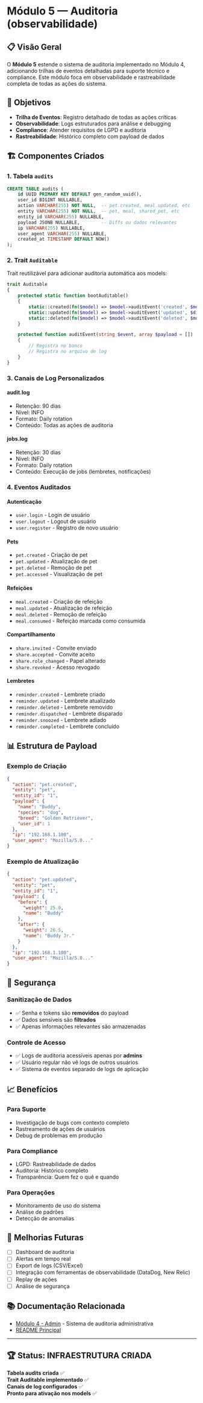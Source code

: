 # Módulo 5 — Auditoria (observabilidade)

## 📋 Visão Geral

O **Módulo 5** estende o sistema de auditoria implementado no Módulo 4, adicionando trilhas de eventos detalhadas para suporte técnico e compliance. Este módulo foca em observabilidade e rastreabilidade completa de todas as ações do sistema.

## 🎯 Objetivos

- **Trilha de Eventos**: Registro detalhado de todas as ações críticas
- **Observabilidade**: Logs estruturados para análise e debugging
- **Compliance**: Atender requisitos de LGPD e auditoria
- **Rastreabilidade**: Histórico completo com payload de dados

## 🏗️ Componentes Criados

### **1. Tabela `audits`**

```sql
CREATE TABLE audits (
    id UUID PRIMARY KEY DEFAULT gen_random_uuid(),
    user_id BIGINT NULLABLE,
    action VARCHAR(255) NOT NULL,  -- pet.created, meal.updated, etc
    entity VARCHAR(255) NOT NULL,  -- pet, meal, shared_pet, etc
    entity_id VARCHAR(255) NULLABLE,
    payload JSONB NULLABLE,        -- Diffs ou dados relevantes
    ip VARCHAR(255) NULLABLE,
    user_agent VARCHAR(255) NULLABLE,
    created_at TIMESTAMP DEFAULT NOW()
);
```

### **2. Trait `Auditable`**

Trait reutilizável para adicionar auditoria automática aos models:

```php
trait Auditable
{
    protected static function bootAuditable()
    {
        static::created(fn($model) => $model->auditEvent('created', $model->toArray()));
        static::updated(fn($model) => $model->auditEvent('updated', $diff));
        static::deleted(fn($model) => $model->auditEvent('deleted', $model->toArray()));
    }

    protected function auditEvent(string $event, array $payload = [])
    {
        // Registra no banco
        // Registra no arquivo de log
    }
}
```

### **3. Canais de Log Personalizados**

#### **audit.log**
- Retenção: 90 dias
- Nível: INFO
- Formato: Daily rotation
- Conteúdo: Todas as ações de auditoria

#### **jobs.log**
- Retenção: 30 dias
- Nível: INFO
- Formato: Daily rotation
- Conteúdo: Execução de jobs (lembretes, notificações)

### **4. Eventos Auditados**

#### **Autenticação**
- `user.login` - Login de usuário
- `user.logout` - Logout de usuário
- `user.register` - Registro de novo usuário

#### **Pets**
- `pet.created` - Criação de pet
- `pet.updated` - Atualização de pet  
- `pet.deleted` - Remoção de pet
- `pet.accessed` - Visualização de pet

#### **Refeições**
- `meal.created` - Criação de refeição
- `meal.updated` - Atualização de refeição
- `meal.deleted` - Remoção de refeição
- `meal.consumed` - Refeição marcada como consumida

#### **Compartilhamento**
- `share.invited` - Convite enviado
- `share.accepted` - Convite aceito
- `share.role_changed` - Papel alterado
- `share.revoked` - Acesso revogado

#### **Lembretes**
- `reminder.created` - Lembrete criado
- `reminder.updated` - Lembrete atualizado
- `reminder.deleted` - Lembrete removido
- `reminder.dispatched` - Lembrete disparado
- `reminder.snoozed` - Lembrete adiado
- `reminder.completed` - Lembrete concluído

## 📊 Estrutura de Payload

### **Exemplo de Criação**
```json
{
  "action": "pet.created",
  "entity": "pet",
  "entity_id": "1",
  "payload": {
    "name": "Buddy",
    "species": "dog",
    "breed": "Golden Retriever",
    "user_id": 1
  },
  "ip": "192.168.1.100",
  "user_agent": "Mozilla/5.0..."
}
```

### **Exemplo de Atualização**
```json
{
  "action": "pet.updated",
  "entity": "pet",
  "entity_id": "1",
  "payload": {
    "before": {
      "weight": 25.0,
      "name": "Buddy"
    },
    "after": {
      "weight": 26.5,
      "name": "Buddy Jr."
    }
  },
  "ip": "192.168.1.100",
  "user_agent": "Mozilla/5.0..."
}
```

## 🔐 Segurança

### **Sanitização de Dados**
- ✅ Senha e tokens são **removidos** do payload
- ✅ Dados sensíveis são **filtrados**
- ✅ Apenas informações relevantes são armazenadas

### **Controle de Acesso**
- ✅ Logs de auditoria acessíveis apenas por **admins**
- ✅ Usuário regular não vê logs de outros usuários
- ✅ Sistema de eventos separado de logs de aplicação

## 📈 Benefícios

### **Para Suporte**
- Investigação de bugs com contexto completo
- Rastreamento de ações de usuários
- Debug de problemas em produção

### **Para Compliance**
- LGPD: Rastreabilidade de dados
- Auditoria: Histórico completo
- Transparência: Quem fez o quê e quando

### **Para Operações**
- Monitoramento de uso do sistema
- Análise de padrões
- Detecção de anomalias

## 🚀 Melhorias Futuras

- [ ] Dashboard de auditoria
- [ ] Alertas em tempo real
- [ ] Export de logs (CSV/Excel)
- [ ] Integração com ferramentas de observabilidade (DataDog, New Relic)
- [ ] Replay de ações
- [ ] Análise de segurança

## 📚 Documentação Relacionada

- [Módulo 4 - Admin](MODULO_4_ADMIN.md) - Sistema de auditoria administrativa
- [README Principal](../README.md)

---

## 🏆 Status: **INFRAESTRUTURA CRIADA**

**Tabela audits criada** ✅  
**Trait Auditable implementado** ✅  
**Canais de log configurados** ✅  
**Pronto para ativação nos models** ✅

